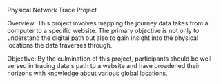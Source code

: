 Physical Network Trace Project

Overview:
This project involves mapping the journey data takes from a computer to a specific website. The primary objective is not only to understand the digital path but also to gain insight into the physical locations the data traverses through.

Objective:
By the culmination of this project, participants should be well-versed in tracing data's path to a website and have broadened their horizons with knowledge about various global locations.

